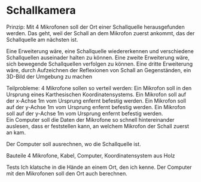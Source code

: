 # Schallkamera
Prinzip: 
  Mit 4 Mikrofonen soll der Ort einer Schallquelle herausgefunden werden.
  Das geht, weil der Schall an dem Mikrofon zuerst ankommt, das der Schallquelle am nächsten ist.
  
  Eine Erweiterung wäre, eine Schallquelle wiedererkennen und verschiedene Schallquellen auseinader halten zu können.
  Eine zweite Erweiterung wäre, sich bewegende Schallquellen verfolgen zu können.
  Eine dritte Erweiterung wäre, durch Aufzeichnen der Reflexionen von Schall an Gegenständen, ein 3D-Bild der Umgebung zu machen
  
Teilprobleme:
  4 Mikrofone sollen so verteil werden: 
    Ein Mikrofon soll in den Ursprung eines Karthesischen Koordinatensystems. 
    Ein Mikrofon soll auf der x-Achse 1m vom Ursprung enfernt befestig werden.
    Ein Mikrofon soll auf der y-Achse 1m vom Ursprung enfernt befestig werden.
    Ein Mikrofon soll auf der y-Achse 1m vom Ursprung enfernt befestig werden.  
  Ein Computer soll die Daten der Mikrofone so schnell hintereinander auslesen, dass er feststellen kann, an welchem Mikrofon der Schall zuerst an kam. 
  
  Der Computer soll ausrechnen, wo die Schallquelle ist.
  

Bauteile
  4 Mikrofone, Kabel, Computer, Koordinatensystem aus Holz
  
Tests
  Ich klatsche in die Hände an einem Ort, den ich kenne. Der Computer mit den Mikrofonen soll den Ort auch berechnen. 
